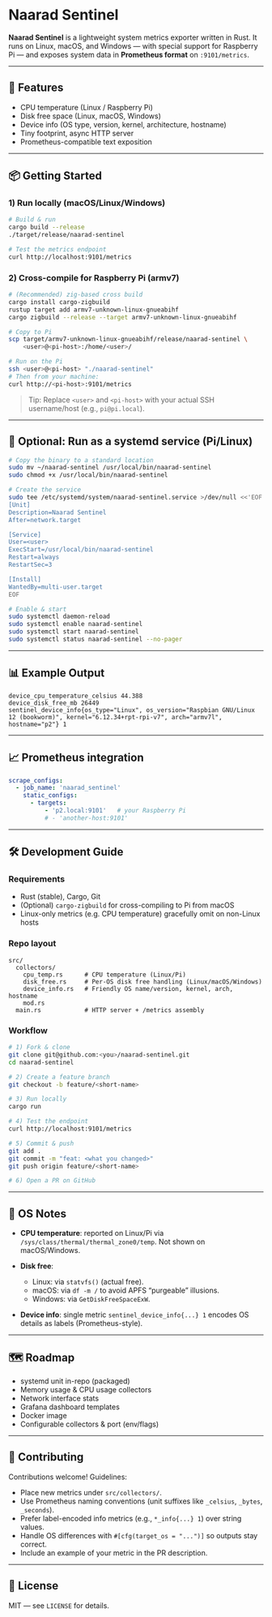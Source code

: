 # Naarad Sentinel

**Naarad Sentinel** is a lightweight system metrics exporter written in Rust. It runs on Linux, macOS, and Windows — with special support for Raspberry Pi — and exposes system data in **Prometheus format** on `:9101/metrics`.

---

## 🚀 Features

* CPU temperature (Linux / Raspberry Pi)
* Disk free space (Linux, macOS, Windows)
* Device info (OS type, version, kernel, architecture, hostname)
* Tiny footprint, async HTTP server
* Prometheus-compatible text exposition

---

## 📦 Getting Started

### 1) Run locally (macOS/Linux/Windows)

```bash
# Build & run
cargo build --release
./target/release/naarad-sentinel

# Test the metrics endpoint
curl http://localhost:9101/metrics
```

### 2) Cross-compile for Raspberry Pi (armv7)

```bash
# (Recommended) zig-based cross build
cargo install cargo-zigbuild
rustup target add armv7-unknown-linux-gnueabihf
cargo zigbuild --release --target armv7-unknown-linux-gnueabihf

# Copy to Pi
scp target/armv7-unknown-linux-gnueabihf/release/naarad-sentinel \
    <user>@<pi-host>:/home/<user>/

# Run on the Pi
ssh <user>@<pi-host> "./naarad-sentinel"
# Then from your machine:
curl http://<pi-host>:9101/metrics
```

> Tip: Replace `<user>` and `<pi-host>` with your actual SSH username/host (e.g., `pi@pi.local`).

---

## 🔁 Optional: Run as a systemd service (Pi/Linux)

```bash
# Copy the binary to a standard location
sudo mv ~/naarad-sentinel /usr/local/bin/naarad-sentinel
sudo chmod +x /usr/local/bin/naarad-sentinel

# Create the service
sudo tee /etc/systemd/system/naarad-sentinel.service >/dev/null <<'EOF'
[Unit]
Description=Naarad Sentinel
After=network.target

[Service]
User=<user>
ExecStart=/usr/local/bin/naarad-sentinel
Restart=always
RestartSec=3

[Install]
WantedBy=multi-user.target
EOF

# Enable & start
sudo systemctl daemon-reload
sudo systemctl enable naarad-sentinel
sudo systemctl start naarad-sentinel
sudo systemctl status naarad-sentinel --no-pager
```

---

## 📊 Example Output

```text
device_cpu_temperature_celsius 44.388
device_disk_free_mb 26449
sentinel_device_info{os_type="Linux", os_version="Raspbian GNU/Linux 12 (bookworm)", kernel="6.12.34+rpt-rpi-v7", arch="armv7l", hostname="p2"} 1
```

---

## 📈 Prometheus integration

```yaml
scrape_configs:
  - job_name: 'naarad_sentinel'
    static_configs:
      - targets:
          - 'p2.local:9101'   # your Raspberry Pi
          # - 'another-host:9101'
```

---

## 🛠 Development Guide

### Requirements

* Rust (stable), Cargo, Git
* (Optional) `cargo-zigbuild` for cross-compiling to Pi from macOS
* Linux-only metrics (e.g. CPU temperature) gracefully omit on non-Linux hosts

### Repo layout

```text
src/
  collectors/
    cpu_temp.rs      # CPU temperature (Linux/Pi)
    disk_free.rs     # Per-OS disk free handling (Linux/macOS/Windows)
    device_info.rs   # Friendly OS name/version, kernel, arch, hostname
    mod.rs
  main.rs            # HTTP server + /metrics assembly
```

### Workflow

```bash
# 1) Fork & clone
git clone git@github.com:<you>/naarad-sentinel.git
cd naarad-sentinel

# 2) Create a feature branch
git checkout -b feature/<short-name>

# 3) Run locally
cargo run

# 4) Test the endpoint
curl http://localhost:9101/metrics

# 5) Commit & push
git add .
git commit -m "feat: <what you changed>"
git push origin feature/<short-name>

# 6) Open a PR on GitHub
```

---

## 🧭 OS Notes

* **CPU temperature**: reported on Linux/Pi via `/sys/class/thermal/thermal_zone0/temp`. Not shown on macOS/Windows.
* **Disk free**:

  * Linux: via `statvfs()` (actual free).
  * macOS: via `df -m /` to avoid APFS “purgeable” illusions.
  * Windows: via `GetDiskFreeSpaceExW`.
* **Device info**: single metric `sentinel_device_info{...} 1` encodes OS details as labels (Prometheus-style).

---

## 🗺 Roadmap

* systemd unit in-repo (packaged)
* Memory usage & CPU usage collectors
* Network interface stats
* Grafana dashboard templates
* Docker image
* Configurable collectors & port (env/flags)

---

## 🤝 Contributing

Contributions welcome! Guidelines:

* Place new metrics under `src/collectors/`.
* Use Prometheus naming conventions (unit suffixes like `_celsius`, `_bytes`, `_seconds`).
* Prefer label-encoded info metrics (e.g., `*_info{...} 1`) over string values.
* Handle OS differences with `#[cfg(target_os = "...")]` so outputs stay correct.
* Include an example of your metric in the PR description.

---

## 📜 License

MIT — see `LICENSE` for details.
